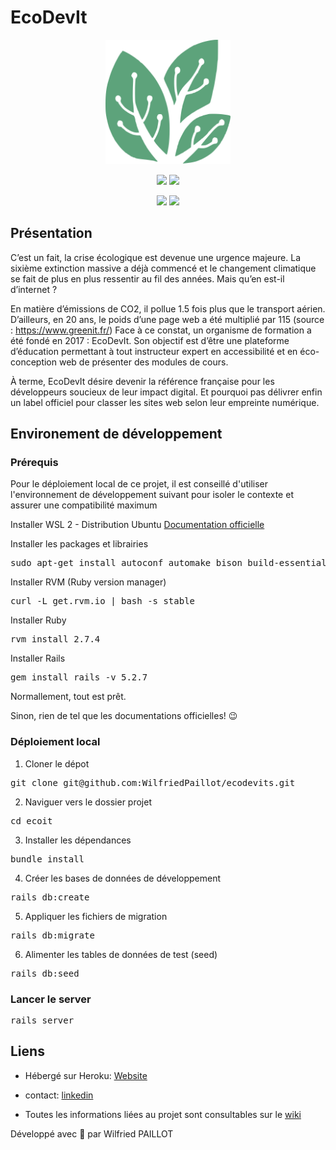 # EcoDevIt

<p align="center">
<img src="app/assets/images/logo.svg" width="200" >
</p>

<p align="center">
<img src="https://cdn.jsdelivr.net/gh/devicons/devicon/icons/ruby/ruby-plain-wordmark.svg" width="70" />
<img src="https://cdn.jsdelivr.net/gh/devicons/devicon/icons/rails/rails-plain-wordmark.svg" width="70"/>
</p>

<p align="center">
<img src="https://cdn.jsdelivr.net/gh/devicons/devicon/icons/postgresql/postgresql-plain-wordmark.svg" width="70" />
<img src="https://cdn.jsdelivr.net/gh/devicons/devicon/icons/heroku/heroku-plain-wordmark.svg" width="70"/>
</p>

## Présentation
C’est un fait, la crise écologique est devenue une urgence majeure. La sixième extinction 
massive a déjà commencé et le changement climatique se fait de plus en plus ressentir au fil 
des années. Mais qu’en est-il d’internet ?

En matière d’émissions de CO2, il pollue 1.5 fois plus que le transport aérien. D’ailleurs, en 20 
ans, le poids d’une page web a été multiplié par 115 (source : https://www.greenit.fr/)
Face à ce constat, un organisme de formation a été fondé en 2017 : EcoDevIt. Son objectif est 
d’être une plateforme d’éducation permettant à tout instructeur expert en accessibilité et en 
éco-conception web de présenter des modules de cours.

À terme, EcoDevIt désire devenir la référence française pour les développeurs soucieux de leur 
impact digital. Et pourquoi pas délivrer enfin un label officiel pour classer les sites web selon 
leur empreinte numérique.

## Environement de développement

### Prérequis

Pour le déploiement local de ce projet, il est conseillé d'utiliser l'environnement de développement suivant pour isoler le contexte et assurer une compatibilité maximum

Installer WSL 2 - Distribution Ubuntu
[Documentation officielle](https://docs.microsoft.com/fr-fr/windows/wsl/install-win10)

Installer les packages et librairies
<pre>sudo apt-get install autoconf automake bison build-essential curl git-core libapr1 libaprutil1 libc6-dev libltdl-dev libsqlite3-0 libsqlite3-dev libssl-dev libtool libxml2-dev libxslt-dev libxslt1-dev libyaml-dev ncurses-dev nodejs openssl sqlite3 zlib1g zlib1g-dev libreadline8</pre>

Installer RVM (Ruby version manager)
<pre>curl -L get.rvm.io | bash -s stable</pre>

Installer Ruby
<pre>rvm install 2.7.4</pre>

Installer Rails
<pre>gem install rails -v 5.2.7</pre>

Normallement, tout est prêt. 

Sinon, rien de tel que les documentations officielles! 😉


### Déploiement local

1. Cloner le dépot
<pre>git clone git@github.com:WilfriedPaillot/ecodevits.git</pre>

2. Naviguer vers le dossier projet
<pre>cd ecoit</pre>

3. Installer les dépendances
<pre>bundle install</pre>

4. Créer les bases de données de développement
<pre>rails db:create</pre>

5. Appliquer les fichiers de migration
<pre>rails db:migrate</pre>

6. Alimenter les tables de données de test (seed)
<pre>rails db:seed</pre>

### Lancer le server

<pre>rails server</pre>

## Liens

* Hébergé sur Heroku: [Website](https://ecodevits.herokuapp.com/)

* contact: [linkedin](https://www.linkedin.com/in/wilfried-paillot/)

* Toutes les informations liées au projet sont consultables sur le [wiki](https://github.com/WilfriedPaillot/ecodevits/wiki)


Développé avec :green_heart: par Wilfried PAILLOT